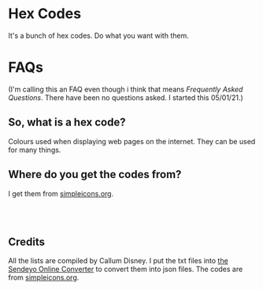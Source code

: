 # Hex Codes
It's a bunch of hex codes. Do what you want with them.

# FAQs
(I'm calling this an FAQ even though i think that means *Frequently Asked Questions*. There have been no questions asked. I started this 05/01/21.)

## So, what is a hex code?
Colours used when displaying web pages on the internet. They can be used for many things.

## Where do you get the codes from?
I get them from [simpleicons.org](https://simpleicons.org/).

<br><br>
## Credits
All the lists are compiled by Callum Disney. I put the txt files into [the Sendeyo Online Converter](https://sendeyo.com/onlineconverter/en/image-jpeg/file) to convert them into json files. The codes are from [simpleicons.org](https://simpleicons.org/).
